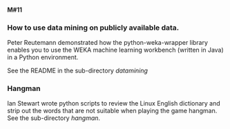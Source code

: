 #### M#11

### How to use data mining on publicly available data.

Peter Reutemann demonstrated how the python-weka-wrapper library enables you to use 
the WEKA machine learning workbench (written in Java) in a Python environment.

See the README in the sub-directory *datamining*

### Hangman

Ian Stewart wrote python scripts to review the Linux English dictionary and strip 
out the words that are not suitable when playing the game hangman. 
See the sub-directory *hangman*.
